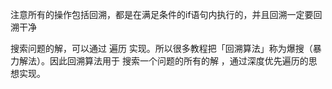注意所有的操作包括回溯，都是在满足条件的if语句内执行的，并且回溯一定要回溯干净

搜索问题的解，可以通过 遍历 实现。所以很多教程把「回溯算法」称为爆搜（暴力解法）。因此回溯算法用于 搜索一个问题的所有的解 ，通过深度优先遍历的思想实现。
